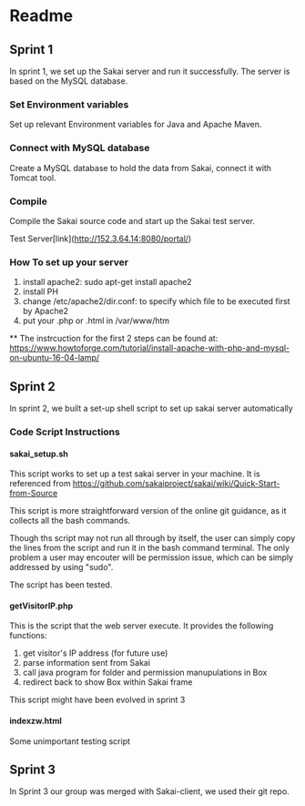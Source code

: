 # Readme
## Sprint 1
In sprint 1, we set up the Sakai server and run it successfully.
The server is based on the MySQL database. 
 
 
### Set Environment variables
 Set up relevant Environment variables for Java and Apache Maven.
 
   
### Connect with MySQL database
Create a MySQL database to hold the data from Sakai, connect it with Tomcat tool.


### Compile
Compile the Sakai source code and start up the Sakai test server. 


Test Server\[link\](http://152.3.64.14:8080/portal/)

### How To set up your server

1. install apache2: sudo apt-get install apache2
2. install PH
3. change /etc/apache2/dir.conf: to specify which file to be executed first by Apache2 
4. put your .php or .html in /var/www/htm

** The instrcuction for the first 2 steps can be found at: https://www.howtoforge.com/tutorial/install-apache-with-php-and-mysql-on-ubuntu-16-04-lamp/

## Sprint 2
In sprint 2, we built a set-up shell script to set up sakai server automatically 

### Code Script Instructions

#### sakai_setup.sh

This script works to set up a test sakai server in your machine. It is referenced from https://github.com/sakaiproject/sakai/wiki/Quick-Start-from-Source

This script is more straightforward version of the online git guidance, as it collects all the bash commands.

Though ths script may not run all through by itself, the user can simply copy the lines from the script and run it in the bash command terminal. The only problem a user may encouter will be permission issue, which can be simply addressed by using "sudo".

The script has been tested.

#### getVisitorIP.php

This is the script that the web server execute. It provides the following functions: 

1. get visitor's IP address (for future use)
2. parse information sent from Sakai
3. call java program for folder and permission manupulations in Box 
4. redirect back to show Box within Sakai frame

This script might have been evolved in sprint 3

#### indexzw.html

Some unimportant testing script

## Sprint 3
In Sprint 3 our group was merged with Sakai-client, we used their git repo.